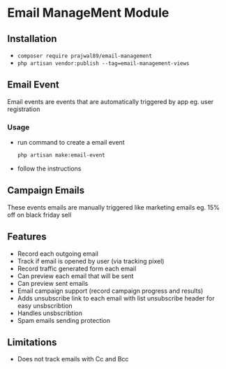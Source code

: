 # Email ManageMent Module

## Installation

- `composer require prajwal89/email-management`
- `php artisan vendor:publish --tag=email-management-views`


## Email Event

Email events are events that are automatically triggered by app eg. user registration

### Usage

- run command to create a email event
  ```bash
  php artisan make:email-event
  ```
  
- follow the instructions

## Campaign Emails

These events emails are manually triggered like marketing emails eg. 15% off on black friday sell


## Features

- Record each outgoing email
- Track if email is opened by user (via tracking pixel)
- Record traffic generated form each email
- Can preview each email that will be sent
- Can preview sent emails
- Email campaign support (record campaign progress and results)
- Adds unsubscribe link to each email with list unsubscribe header for easy unsbscribtion
- Handles unsbscribtion
- Spam emails sending protection


## Limitations

- Does not track emails with Cc and Bcc